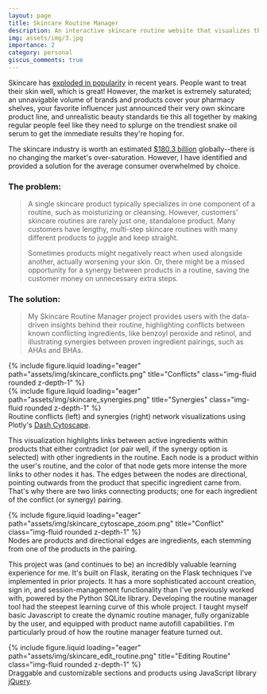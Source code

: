 ```yaml
---
layout: page
title: Skincare Routine Manager
description: An interactive skincare routine website that visualizes the nuanced interactions between products.
img: assets/img/3.jpg
importance: 2
category: personal
giscus_comments: true
---
```



Skincare has [exploded in popularity](https://trends.google.com/trends/explore?date=all&q=skincare&hl=en) in recent years. People want to treat
their skin well, which is great! However, the market is extremely saturated; an unnavigable volume of brands and products cover your pharmacy shelves, your favorite
influencer just announced their very own skincare product line, and unrealistic beauty standards tie this all together by making regular people feel like they
need to splurge on the trendiest snake oil serum to get the immediate results they're hoping for.

The skincare industry is worth an estimated [$180.3 billion](https://www.statista.com/forecasts/1268473/worldwide-revenue-skin-care-market#:~:text=This%20statistic%20depicts%20the%20estimated,be%20189.3%20billion%20U.S.%20dollars.) globally--there is no changing the market's over-saturation. 
However, I have identified and provided a solution for the average consumer overwhelmed by choice.

### The problem:
>A single skincare product typically specializes in one component of a routine, such as moisturizing or cleansing. However, customers' skincare routines are rarely just one, standalone product.
Many customers have lengthy, multi-step skincare routines with many different products to juggle and keep straight. 
>
>Sometimes products might negatively react when used alongside another, actually worsening your skin. Or, there might be a missed opportunity for a synergy between products in a routine,
saving the customer money on unnecessary extra steps.

### The solution:
>My Skincare Routine Manager project provides users with the data-driven insights behind their routine, highlighting conflicts between known conflicting ingredients, like benzoyl peroxide and retinol, and
illustrating synergies between proven ingredient pairings, such as AHAs and BHAs.


<div class="row">
    <div class="col-sm mt-3 mt-md-0">
        {% include figure.liquid loading="eager" path="assets/img/skincare_conflicts.png" title="Conflicts" class="img-fluid rounded z-depth-1" %}
    </div>
    <div class="col-sm mt-3 mt-md-0">
        {% include figure.liquid loading="eager" path="assets/img/skincare_synergies.png" title="Synergies" class="img-fluid rounded z-depth-1" %}
    </div>
</div>
<div class="caption">
    Routine conflicts (left) and synergies (right) network visualizations using Plotly's <a href="https://github.com/plotly/dash-cytoscape">Dash Cytoscape</a>. 
</div>




This visualization highlights links between active ingredients within products that either contradict (or pair well, if the synergy option is selected) with other ingredients in the routine.
Each node is a product within the user's routine, and the color of that node gets more intense the more links to other nodes it has. The edges between the nodes are directional, pointing outwards 
from the product that specific ingredient came from. That's why there are two links connecting products; one for each ingredient of the conflict (or synergy) pairing.

<div class="row">
    <div class="col-sm mt-3 mt-md-0">
        {% include figure.liquid loading="eager" path="assets/img/skincare_cytoscape_zoom.png" title="Conflict" class="img-fluid rounded z-depth-1" %}
    </div>
</div>
<div class="caption">
    Nodes are products and directional edges are ingredients, each stemming from one of the products in the pairing.
</div>


This project was (and continues to be) an incredibly valuable learning experience for me. It's built on Flask, iterating on the Flask techniques I've implemented
in prior projects. It has a more sophisticated account creation, sign in, and session-management functionality than I've previously worked with, powered by the Python SQLite library.
Developing the routine manager tool had the steepest learning curve of this whole project. I taught myself basic Javascript to create the dynamic routine manager, fully organizable by the user,
and equipped with product name autofill capabilities. I'm particularly proud of how the routine manager feature turned out.

<div class="row">
    <div class="col-sm mt-3 mt-md-0">
        {% include figure.liquid loading="eager" path="assets/img/skincare_edit_routine.png" title="Editing Routine" class="img-fluid rounded z-depth-1" %}
    </div>
</div>
<div class="caption">
    Draggable and customizable sections and products using JavaScript library <a href="https://jqueryui.com">jQuery</a>.
</div>